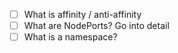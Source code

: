 - [ ] What is affinity / anti-affinity
- [ ] What are NodePorts? Go into detail
- [ ] What is a namespace?
